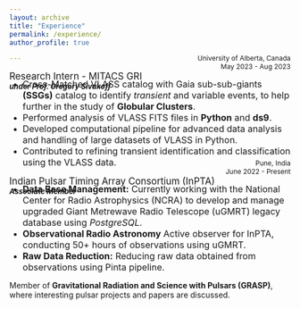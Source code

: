 ```yaml
---
layout: archive
title: "Experience"
permalink: /experience/
author_profile: true

---
```

<big>Research Intern - MITACS GRI</big>  
***<font size="2">under Prof. Gregory Sivakoff </font>***
<div style="text-align: right;margin-top: -80px;"><span style="font-size: 12px;">University of Alberta, Canada</span></div>
<div style="text-align: right;margin-top: 0px;"><span style="font-size: 12px;">May 2023 - Aug 2023</span></div>


  * <font size="3">Cross-Matched VLASS catalog with Gaia sub-sub-giants <strong>(SSGs)</strong> catalog to identify *transient* and variable events, to help
further in the study of <strong>Globular Clusters</strong>.</font>
  * <font size="3">Performed analysis of VLASS FITS files in <strong>Python</strong> and <strong>ds9</strong>.</font>
  * <font size="3">Developed computational pipeline for advanced data analysis and handling of large datasets of VLASS in Python.</font>
  * <font size="3">Contributed to refining transient identification and classification using the VLASS data.</font>


<big>Indian Pulsar Timing Array Consortium (InPTA)</big>  
***<font size="2">Associate Member</font>***
<div style="text-align: right;margin-top: -80px;"><span style="font-size: 12px;">Pune, India</span></div>
<div style="text-align: right;margin-top: 0px;"><span style="font-size: 12px;">June 2022 - Present</span></div>

  
  * <font size="3"><strong>Data Base Management:</strong> Currently working with the National Center for Radio Astrophysics (NCRA) to develop and
manage upgraded Giant Metrewave Radio Telescope (uGMRT) legacy database using <em>PostgreSQL</em>.</font>
  * <font size="3"><strong>Observational Radio Astronomy</strong> Active observer for InPTA, conducting 50+ hours of observations using uGMRT.</font>
  * <font size="3"><strong>Raw Data Reduction:</strong> Reducing raw data obtained from observations using Pinta pipeline.</font>
 

Member of **Gravitational Radiation and Science with Pulsars (GRASP)**, where interesting pulsar projects and papers are
discussed.

